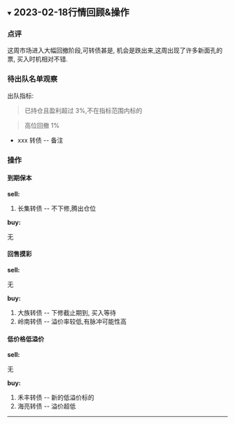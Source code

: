 <details open>
<summary><h2 style="display:inline">2023-02-18行情回顾&操作</h2></summary>

### 点评

这周市场进入大幅回撤阶段,可转债甚是, 机会是跌出来,这周出现了许多新面孔的票, 买入时机相对不错.

### 待出队名单观察

出队指标:

> 已持仓且盈利超过 3%,不在指标范围内标的

> 高位回撤 1%

- xxx 转债 -- 备注

### **操作**

#### **到期保本**

**sell:**

1. 长集转债 -- 不下修,腾出仓位

**buy:**

无

#### **回售摸彩**

**sell:**

无

**buy:**

1. 大族转债 -- 下修截止期到, 买入等待
2. 岭南转债 -- 溢价率较低,有脉冲可能性高

#### **低价格低溢价**

**sell:**

无

**buy:**

1. 禾丰转债 -- 新的低溢价标的
1. 海亮转债 -- 溢价超低

</details>

---
